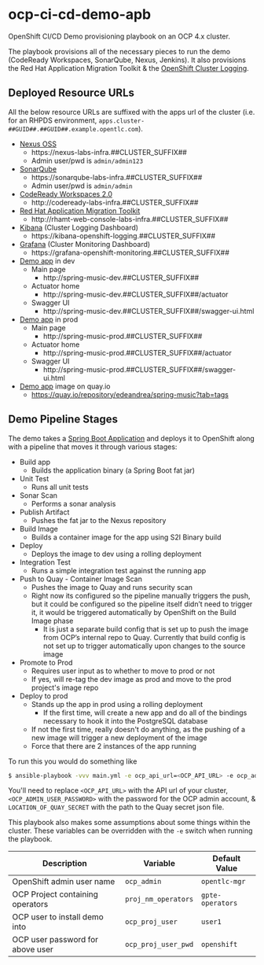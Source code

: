 # ocp-ci-cd-demo-apb
OpenShift CI/CD Demo provisioning playbook on an OCP 4.x cluster.

The playbook provisions all of the necessary pieces to run the demo (CodeReady Workspaces, SonarQube, Nexus, Jenkins). It also provisions the Red Hat Application Migration Toolkit & the [OpenShift Cluster Logging](https://docs.openshift.com/container-platform/4.2/logging/cluster-logging-deploying.html).

## Deployed Resource URLs
All the below resource URLs are suffixed with the apps url of the cluster (i.e. for an RHPDS environment, `apps.cluster-##GUID##.##GUID##.example.opentlc.com`).

- [Nexus OSS](https://www.sonatype.com/nexus-repository-oss)
    - https://nexus-labs-infra.##CLUSTER_SUFFIX##
    - Admin user/pwd is `admin/admin123`
- [SonarQube](https://www.sonarqube.org)
    - https://sonarqube-labs-infra.##CLUSTER_SUFFIX##
    - Admin user/pwd is `admin/admin`
- [CodeReady Workspaces 2.0](https://developers.redhat.com/products/codeready-workspaces/overview)
    - http://codeready-labs-infra.##CLUSTER_SUFFIX##
- [Red Hat Application Migration Toolkit](https://developers.redhat.com/products/rhamt/overview)
    - http://rhamt-web-console-labs-infra.##CLUSTER_SUFFIX##
- [Kibana](https://www.elastic.co/kibana) (Cluster Logging Dashboard)
    - https://kibana-openshift-logging.##CLUSTER_SUFFIX##
- [Grafana](https://grafana.com/grafana) (Cluster Monitoring Dashboard)
    - https://grafana-openshift-monitoring.##CLUSTER_SUFFIX##
- [Demo app](https://github.com/edeandrea/summit-lab-spring-music/tree/pipeline) in dev
    - Main page
        - http://spring-music-dev.##CLUSTER_SUFFIX##
    - Actuator home
        - http://spring-music-dev.##CLUSTER_SUFFIX##/actuator
    - Swagger UI
        - http://spring-music-dev.##CLUSTER_SUFFIX##/swagger-ui.html
- [Demo app](https://github.com/edeandrea/summit-lab-spring-music/tree/pipeline) in prod
    - Main page
        - http://spring-music-prod.##CLUSTER_SUFFIX##
    - Actuator home
        - http://spring-music-prod.##CLUSTER_SUFFIX##/actuator
    - Swagger UI
        - http://spring-music-prod.##CLUSTER_SUFFIX##/swagger-ui.html
- [Demo app](https://github.com/edeandrea/summit-lab-spring-music/tree/pipeline) image on quay.io
    - https://quay.io/repository/edeandrea/spring-music?tab=tags

## Demo Pipeline Stages
The demo takes a [Spring Boot Application](https://github.com/edeandrea/summit-lab-spring-music/tree/pipeline) and deploys it to OpenShift along with a pipeline that moves it through various stages:

- Build app
    - Builds the application binary (a Spring Boot fat jar)
- Unit Test
    - Runs all unit tests
- Sonar Scan
    - Performs a sonar analysis
- Publish Artifact
    - Pushes the fat jar to the Nexus repository
- Build Image
    - Builds a container image for the app using S2I Binary build
- Deploy
    - Deploys the image to dev using a rolling deployment
- Integration Test
    - Runs a simple integration test against the running app
- Push to Quay - Container Image Scan
    - Pushes the image to Quay and runs security scan
    - Right now its configured so the pipeline manually triggers the push, but it could be configured so the pipeline itself didn’t need to trigger it, it would be triggered automatically by OpenShift on the Build Image phase
        - It is just a separate build config that is set up to push the image from OCP’s internal repo to Quay. Currently that build config is not set up to trigger automatically upon changes to the source image
- Promote to Prod
    - Requires user input as to whether to move to prod or not
    - If yes, will re-tag the dev image as prod and move to the prod project's image repo
- Deploy to prod
    - Stands up the app in prod using a rolling deployment
        - If the first time, will create a new app and do all of the bindings necessary to hook it into the PostgreSQL database
    - If not the first time, really doesn't do anything, as the pushing of a new image will trigger a new deployment of the image
    - Force that there are 2 instances of the app running

 To run this you would do something like
 ```bash
$ ansible-playbook -vvv main.yml -e ocp_api_url=<OCP_API_URL> -e ocp_admin_pwd=<OCP_ADMIN_USER_PASSWORD> -e quay_docker_config_json_file=<LOCATION_OF_QUAY_SECRET>
 ```

You'll need to replace `<OCP_API_URL>` with the API url of your cluster, `<OCP_ADMIN_USER_PASSWORD>` with the password for the OCP admin account, & `LOCATION_OF_QUAY_SECRET` with the path to the Quay secret json file.

This playbook also makes some assumptions about some things within the cluster. These variables can be overridden with the `-e` switch when running the playbook.

| Description | Variable | Default Value |
| ----------- | -------- | ------------- |
| OpenShift admin user name | `ocp_admin` | `opentlc-mgr` |
| OCP Project containing operators | `proj_nm_operators` | `gpte-operators` |
| OCP user to install demo into | `ocp_proj_user` | `user1` |
| OCP user password for above user | `ocp_proj_user_pwd` | `openshift` |
